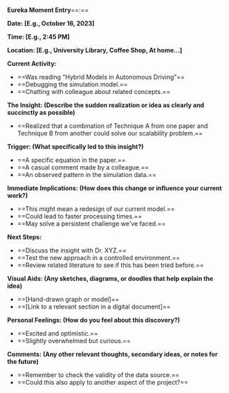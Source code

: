 **Eureka Moment Entry**==:==

  

**Date: [E.g., October 16, 2023]**

**Time: [E.g., 2:45 PM]**

**Location: [E.g., University Library, Coffee Shop, At home...]**

**Current Activity:**

- ==Was reading "Hybrid Models in Autonomous Driving"==
- ==Debugging the simulation model.==
- ==Chatting with colleague about related concepts.==

**The Insight: (Describe the sudden realization or idea as clearly and succinctly as possible)**

- ==Realized that a combination of Technique A from one paper and Technique B from another could solve our scalability problem.==

**Trigger: (What specifically led to this insight?)**

- ==A specific equation in the paper.==
- ==A casual comment made by a colleague.==
- ==An observed pattern in the simulation data.==

**Immediate Implications: (How does this change or influence your current work?)**

- ==This might mean a redesign of our current model.==
- ==Could lead to faster processing times.==
- ==May solve a persistent challenge we've faced.==

**Next Steps:**

- ==Discuss the insight with Dr. XYZ.==
- ==Test the new approach in a controlled environment.==
- ==Review related literature to see if this has been tried before.==

**Visual Aids: (Any sketches, diagrams, or doodles that help explain the idea)**

- ==[Hand-drawn graph or model]==
- ==[Link to a relevant section in a digital document]==

**Personal Feelings: (How do you feel about this discovery?)**

- ==Excited and optimistic.==
- ==Slightly overwhelmed but curious.==

**Comments: (Any other relevant thoughts, secondary ideas, or notes for the future)**

- ==Remember to check the validity of the data source.==
- ==Could this also apply to another aspect of the project?==
